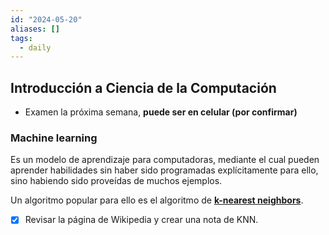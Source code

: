 ```yaml
---
id: "2024-05-20"
aliases: []
tags:
  - daily
---
```


## Introducción a Ciencia de la Computación

- Examen la próxima semana, **puede ser en celular (por confirmar)**

### Machine learning

Es un modelo de aprendizaje para computadoras, mediante el cual pueden aprender habilidades sin haber sido programadas explícitamente para ello, sino habiendo sido proveídas de muchos ejemplos.

Un algoritmo popular para ello es el algoritmo de **[k-nearest neighbors](https://en.wikipedia.org/wiki/K-nearest_neighbors_algorithm)**.

- [x] Revisar la página de Wikipedia y crear una nota de KNN.

